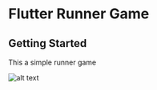 # Flutter Runner Game


## Getting Started

This a simple runner game

![alt text](https://i.postimg.cc/4dgnpFJF/z2.png)
